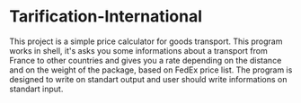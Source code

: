 # Tarification-International
This project is a simple price calculator for goods transport. This program works in shell, it's asks you some informations about a transport from France to other countries and gives you a rate depending on the distance and on the weight of the package, based on FedEx price list. The program is designed to write on standart output and user should write informations on standart input.
